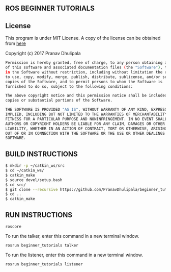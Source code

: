 ## ROS BEGINNER TUTORIALS

## License

This program is under MIT License. A copy of the license can be obtained from [here](https://github.com/PranavDhulipala/beginner_tutorials/LICENSE) 

Copyright (c) 2017 Pranav Dhulipala
```bash
Permission is hereby granted, free of charge, to any person obtaining a copy
of this software and associated documentation files (the "Software"), to deal
in the Software without restriction, including without limitation the rights
to use, copy, modify, merge, publish, distribute, sublicense, and/or sell
copies of the Software, and to permit persons to whom the Software is
furnished to do so, subject to the following conditions:

The above copyright notice and this permission notice shall be included in all
copies or substantial portions of the Software.

THE SOFTWARE IS PROVIDED "AS IS", WITHOUT WARRANTY OF ANY KIND, EXPRESS OR
IMPLIED, INCLUDING BUT NOT LIMITED TO THE WARRANTIES OF MERCHANTABILITY,
FITNESS FOR A PARTICULAR PURPOSE AND NONINFRINGEMENT. IN NO EVENT SHALL THE
AUTHORS OR COPYRIGHT HOLDERS BE LIABLE FOR ANY CLAIM, DAMAGES OR OTHER
LIABILITY, WHETHER IN AN ACTION OF CONTRACT, TORT OR OTHERWISE, ARISING FROM,
OUT OF OR IN CONNECTION WITH THE SOFTWARE OR THE USE OR OTHER DEALINGS IN THE
SOFTWARE.
```
## BUILD INSTRUCTIONS

```bash
$ mkdir -p ~/catkin_ws/src
$ cd ~/catkin_ws/
$ catkin_make
$ source devel/setup.bash
$ cd src/
$ git clone --recursive https://github.com/PranavDhulipala/beginner_tutorials
$ cd ..
$ catkin_make
```
## RUN INSTRUCTIONS

```
roscore
```
To run the talker, enter this command in a new terminal window.
```
rosrun beginner_tutorials talker
```
To run the listener, enter this command in a new terminal window.
```
rosrun beginner_tutorials listener
```
